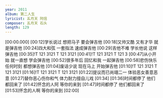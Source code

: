 ```yaml
---
year: 2011
album: 第二人生
lyricist: 五月天 阿信
composer: 五月天 石头
length: 129
---
```

[00:00.000]
[00:12]学长说过 想把马子 要会弹吉他
[00:18]又帅又酷 又有才华 就是弹吉他
[00:24]四大和弦 一套指法 速成弹吉他
[00:29]吉他不难 学长他说 这样弹吉他
[00:35]!T 121 3121 T 121 3121
[00:41]!T 121 3121 T 121 3
[00:47]从小开始 就一直想 学会弹吉他
[00:52]很多年后 回忆和我 一起弹吉他
[00:58]悲伤快乐 任何时刻 都想弹吉他
[01:04]废话少说 现在马上 开始弹吉他
[01:10]!T 121 3121 T 121 3121
[01:16]!T 121 3121 T 121 3121
[01:22]提议而已尚翊二一 体验恶女善意恶意
[01:27]替你恶心伤你和气 体力耐力擅自儿戏
[01:34]
[01:36]时间都停了 他们都回来了
[01:42]怀念的人阿 等你的来到
[01:47]时间都停了 他们都回来了
[01:53]怀念的人啊 等你的来到
[02:00]